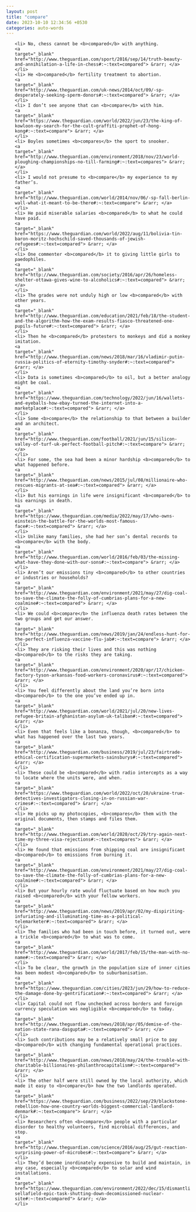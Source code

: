 ```yaml
---
layout: post
title: "compare"
date: 2023-10-10 12:34:56 +0530
categories: auto-words
---
```

<ol>

    <li> No, chess cannot be <b>compared</b> with anything.
    <a 
    target="_blank" 
    href="http://www.theguardian.com/sport/2016/sep/14/truth-beauty-and-annihilation-a-life-in-chess#:~:text=compared"> &rarr; </a>
    </li>
    <li> He <b>compared</b> fertility treatment to abortion.
    <a 
    target="_blank" 
    href="http://www.theguardian.com/uk-news/2014/oct/09/-sp-desperately-seeking-sperm-donors#:~:text=compared"> &rarr; </a>
    </li>
    <li> I don’t see anyone that can <b>compare</b> with him.
    <a 
    target="_blank" 
    href="https://www.theguardian.com/world/2022/jun/23/the-king-of-kowloon-my-search-for-the-cult-graffiti-prophet-of-hong-kong#:~:text=compare"> &rarr; </a>
    </li>
    <li> Boyles sometimes <b>compares</b> the sport to snooker.
    <a 
    target="_blank" 
    href="http://www.theguardian.com/environment/2018/nov/23/world-ploughing-championships-no-till-farming#:~:text=compares"> &rarr; </a>
    </li>
    <li> I would not presume to <b>compare</b> my experience to my father’s.
    <a 
    target="_blank" 
    href="http://www.theguardian.com/world/2014/nov/06/-sp-fall-berlin-wall-what-it-meant-to-be-there#:~:text=compare"> &rarr; </a>
    </li>
    <li> He paid miserable salaries <b>compared</b> to what he could have paid.
    <a 
    target="_blank" 
    href="https://www.theguardian.com/world/2022/aug/11/bolivia-tin-baron-moritz-hochschild-saved-thousands-of-jewish-refugees#:~:text=compared"> &rarr; </a>
    </li>
    <li> One commenter <b>compared</b> it to giving little girls to paedophiles.
    <a 
    target="_blank" 
    href="http://www.theguardian.com/society/2016/apr/26/homeless-shelter-ottawa-gives-wine-to-alcoholics#:~:text=compared"> &rarr; </a>
    </li>
    <li> The grades were not unduly high or low <b>compared</b> with other years.
    <a 
    target="_blank" 
    href="http://www.theguardian.com/education/2021/feb/18/the-student-and-the-algorithm-how-the-exam-results-fiasco-threatened-one-pupils-future#:~:text=compared"> &rarr; </a>
    </li>
    <li> Then he <b>compared</b> protesters to monkeys and did a monkey imitation.
    <a 
    target="_blank" 
    href="http://www.theguardian.com/news/2018/mar/16/vladimir-putin-russia-politics-of-eternity-timothy-snyder#:~:text=compared"> &rarr; </a>
    </li>
    <li> Data is sometimes <b>compared</b> to oil, but a better analogy might be coal.
    <a 
    target="_blank" 
    href="https://www.theguardian.com/technology/2022/jun/16/wallets-and-eyeballs-how-ebay-turned-the-internet-into-a-marketplace#:~:text=compared"> &rarr; </a>
    </li>
    <li> Some <b>compare</b> the relationship to that between a builder and an architect.
    <a 
    target="_blank" 
    href="http://www.theguardian.com/football/2021/jun/15/silicon-valley-of-turf-uk-perfect-football-pitch#:~:text=compare"> &rarr; </a>
    </li>
    <li> For some, the sea had been a minor hardship <b>compared</b> to what happened before.
    <a 
    target="_blank" 
    href="http://www.theguardian.com/news/2015/jul/08/millionaire-who-rescues-migrants-at-sea#:~:text=compared"> &rarr; </a>
    </li>
    <li> But his earnings in life were insignificant <b>compared</b> to his earnings in death.
    <a 
    target="_blank" 
    href="https://www.theguardian.com/media/2022/may/17/who-owns-einstein-the-battle-for-the-worlds-most-famous-face#:~:text=compared"> &rarr; </a>
    </li>
    <li> Unlike many families, she had her son’s dental records to <b>compare</b> with the body.
    <a 
    target="_blank" 
    href="http://www.theguardian.com/world/2016/feb/03/the-missing-what-have-they-done-with-our-sons#:~:text=compare"> &rarr; </a>
    </li>
    <li> Aren’t our emissions tiny <b>compared</b> to other countries or industries or households?
    <a 
    target="_blank" 
    href="http://www.theguardian.com/environment/2021/may/27/dig-coal-to-save-the-climate-the-folly-of-cumbrias-plans-for-a-new-coalmine#:~:text=compared"> &rarr; </a>
    </li>
    <li> We could <b>compare</b> the influenza death rates between the two groups and get our answer.
    <a 
    target="_blank" 
    href="http://www.theguardian.com/news/2019/jan/24/endless-hunt-for-the-perfect-influenza-vaccine-flu-jab#:~:text=compare"> &rarr; </a>
    </li>
    <li> They are risking their lives and this was nothing <b>compared</b> to the risks they are taking.
    <a 
    target="_blank" 
    href="http://www.theguardian.com/environment/2020/apr/17/chicken-factory-tyson-arkansas-food-workers-coronavirus#:~:text=compared"> &rarr; </a>
    </li>
    <li> You feel differently about the land you’re born into <b>compared</b> to the one you’ve ended up in.
    <a 
    target="_blank" 
    href="http://www.theguardian.com/world/2021/jul/20/new-lives-refugee-britain-afghanistan-asylum-uk-taliban#:~:text=compared"> &rarr; </a>
    </li>
    <li> Even that feels like a bonanza, though, <b>compared</b> to what has happened over the last two years.
    <a 
    target="_blank" 
    href="http://www.theguardian.com/business/2019/jul/23/fairtrade-ethical-certification-supermarkets-sainsburys#:~:text=compared"> &rarr; </a>
    </li>
    <li> These could be <b>compared</b> with radio intercepts as a way to locate where the units were, and when.
    <a 
    target="_blank" 
    href="https://www.theguardian.com/world/2022/oct/20/ukraine-true-detectives-investigators-closing-in-on-russian-war-crimes#:~:text=compared"> &rarr; </a>
    </li>
    <li> He picks up my photocopies, <b>compares</b> them with the original documents, then stamps and files them.
    <a 
    target="_blank" 
    href="http://www.theguardian.com/world/2020/oct/29/try-again-next-time-my-three-visa-rejections#:~:text=compares"> &rarr; </a>
    </li>
    <li> He found that emissions from shipping coal are insignificant <b>compared</b> to emissions from burning it.
    <a 
    target="_blank" 
    href="http://www.theguardian.com/environment/2021/may/27/dig-coal-to-save-the-climate-the-folly-of-cumbrias-plans-for-a-new-coalmine#:~:text=compared"> &rarr; </a>
    </li>
    <li> But your hourly rate would fluctuate based on how much you raised <b>compared</b> with your fellow workers.
    <a 
    target="_blank" 
    href="http://www.theguardian.com/news/2019/apr/02/my-dispiriting-infuriating-and-illuminating-time-as-a-political-telemarketer#:~:text=compared"> &rarr; </a>
    </li>
    <li> The families who had been in touch before, it turned out, were a trickle <b>compared</b> to what was to come.
    <a 
    target="_blank" 
    href="http://www.theguardian.com/world/2017/feb/15/the-man-with-no-name#:~:text=compared"> &rarr; </a>
    </li>
    <li> To be clear, the growth in the population size of inner cities has been modest <b>compared</b> to suburbanisation.
    <a 
    target="_blank" 
    href="https://www.theguardian.com/cities/2023/jun/29/how-to-reduce-the-damage-done-by-gentrification#:~:text=compared"> &rarr; </a>
    </li>
    <li> Capital could not flow unchecked across borders and foreign currency speculation was negligible <b>compared</b> to today.
    <a 
    target="_blank" 
    href="http://www.theguardian.com/news/2018/apr/05/demise-of-the-nation-state-rana-dasgupta#:~:text=compared"> &rarr; </a>
    </li>
    <li> Such contributions may be a relatively small price to pay <b>compared</b> with changing fundamental operational practices.
    <a 
    target="_blank" 
    href="http://www.theguardian.com/news/2018/may/24/the-trouble-with-charitable-billionaires-philanthrocapitalism#:~:text=compared"> &rarr; </a>
    </li>
    <li> The other half were still owned by the local authority, which made it easy to <b>compare</b> how the two landlords operated.
    <a 
    target="_blank" 
    href="https://www.theguardian.com/business/2022/sep/29/blackstone-rebellion-how-one-country-worlds-biggest-commercial-landlord-denmark#:~:text=compare"> &rarr; </a>
    </li>
    <li> Researchers often <b>compare</b> people with a particular disorder to healthy volunteers, find microbial differences, and stop.
    <a 
    target="_blank" 
    href="http://www.theguardian.com/science/2016/aug/25/gut-reaction-surprising-power-of-microbes#:~:text=compare"> &rarr; </a>
    </li>
    <li> They’d become inordinately expensive to build and maintain, in any case, especially <b>compared</b> to solar and wind installations.
    <a 
    target="_blank" 
    href="https://www.theguardian.com/environment/2022/dec/15/dismantling-sellafield-epic-task-shutting-down-decomissioned-nuclear-site#:~:text=compared"> &rarr; </a>
    </li>